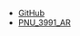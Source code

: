 - [GitHub](https://github.com/1022-roshan)
- [PNU_3991_AR](https://github.com/1022-roshan/PNU_3991_AR)
